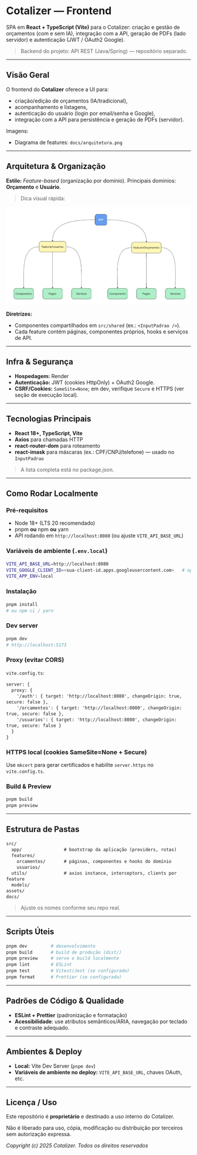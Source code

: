 # Cotalizer — Frontend

SPA em **React + TypeScript (Vite)** para o Cotalizer: criação e gestão de orçamentos (com e sem IA), integração com a API, geração de PDFs (lado servidor) e autenticação (JWT / OAuth2 Google).

> Backend do projeto: API REST (Java/Spring) — repositório separado.
> 

---

## Visão Geral

O frontend do **Cotalizer** oferece a UI para:

- criação/edição de orçamentos (IA/tradicional),
- acompanhamento e listagens,
- autenticação do usuário (login por email/senha e Google),
- integração com a API para persistência e geração de PDFs (servidor).

Imagens:

- Diagrama de features: `docs/arquitetura.png`

---

## Arquitetura & Organização

**Estilo:** *Feature-based* (organização por domínio).
Principais domínios: **Orçamento** e **Usuário**.

> Dica visual rápida:
>

![arquitetura](docs/arquitetura.jpg)

**Diretrizes:**

- Componentes compartilhados em `src/shared` (ex.: `<InputPadrao />`).
- Cada feature contém páginas, componentes próprios, hooks e serviços de API.

---

## Infra & Segurança

- **Hospedagem:** Render
- **Autenticação:** JWT (cookies HttpOnly) + OAuth2 Google.
- **CSRF/Cookies:** `SameSite=None`; em dev, verifique `Secure` e HTTPS (ver seção de execução local).

---

## Tecnologias Principais

- **React 18+, TypeScript, Vite**
- **Axios** para chamadas HTTP
- **react-router-dom** para roteamento
- **react-imask** para máscaras (ex.: CPF/CNPJ/telefone) — usado no `InputPadrao`

> A lista completa está no package.json.
> 

---

## Como Rodar Localmente

### Pré-requisitos

- Node 18+ (LTS 20 recomendado)
- pnpm **ou** npm **ou** yarn
- API rodando em `http://localhost:8080` (ou ajuste `VITE_API_BASE_URL`)

### Variáveis de ambiente (`.env.local`)

```bash
VITE_API_BASE_URL=http://localhost:8080
VITE_GOOGLE_CLIENT_ID=<sua-client-id.apps.googleusercontent.com>   # opcional
VITE_APP_ENV=local

```

### Instalação

```bash
pnpm install
# ou npm ci / yarn

```

### Dev server

```bash
pnpm dev
# http://localhost:5173

```

### Proxy (evitar CORS)

`vite.config.ts`:

```tsx
server: {
  proxy: {
    '/auth': { target: 'http://localhost:8080', changeOrigin: true, secure: false },
    '/orcamentos': { target: 'http://localhost:8080', changeOrigin: true, secure: false },
    '/usuarios': { target: 'http://localhost:8080', changeOrigin: true, secure: false }
  }
}

```

### HTTPS local (cookies SameSite=None + Secure)

Use `mkcert` para gerar certificados e habilite `server.https` no `vite.config.ts`.

### Build & Preview

```bash
pnpm build
pnpm preview

```

---

## Estrutura de Pastas

```
src/
  app/                # bootstrap da aplicação (providers, rotas)
  features/
    orcamentos/       # páginas, componentes e hooks do domínio
    usuarios/
  utils/              # axios instance, interceptors, clients por feature
  models/         
assets/
docs/

```

> Ajuste os nomes conforme seu repo real.
> 

---

## Scripts Úteis

```bash
pnpm dev         # desenvolvimento
pnpm build       # build de produção (dist/)
pnpm preview     # serve o build localmente
pnpm lint        # ESLint
pnpm test        # Vitest/Jest (se configurado)
pnpm format      # Prettier (se configurado)

```

---

## Padrões de Código & Qualidade

- **ESLint + Prettier** (padronização e formatação)
- **Acessibilidade**: use atributos semânticos/ARIA, navegação por teclado e contraste adequado.

---

## Ambientes & Deploy

- **Local:** Vite Dev Server (`pnpm dev`)
- **Variáveis de ambiente no deploy:** `VITE_API_BASE_URL`, chaves OAuth, etc.

---

## Licença / Uso

Este repositório é **proprietário** e destinado a uso interno do Cotalizer.

Não é liberado para uso, cópia, modificação ou distribuição por terceiros sem autorização expressa.

*Copyright (c) 2025 Cotalizer. Todos os direitos reservados*
